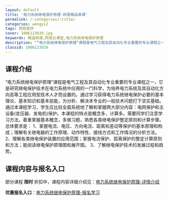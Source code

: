 ```yaml
---
layout: default
title: '电力系统继电保护原理-网易精品单课'
permalink: /:categories/:title/
categories: wangyi2
tags: 网易提供
cover: 1006123039.jpg
keywords: 精选网课,网易云课堂,电力系统继电保护原理
description: "“电力系统继电保护原理”课程是电气工程及其自动化专业重要的专业课程之一，它是研究继电保护技术在电力系统中应用的一门科学，为培养电力系统及其自动化方向高等工程应用型技术人才而设置的。通过学习获"
classid: 1006123039
---
```


## 课程介绍

“电力系统继电保护原理”课程是电气工程及其自动化专业重要的专业课程之一，它是研究继电保护技术在电力系统中应用的一门科学，为培养电力系统及其自动化方向高等工程应用型技术人才而设置的。通过学习获得电力系统继电保护必要的基本理论、基本知识和基本技能，为分析、解决本专业的—般技术问题打下坚实基础。通过本课程学习，学生应比较全面系统地了解和掌握两大部分内容：电网保护和主设备(变压器、发电机)保护。本课程的特点是概念多，计算多。需要同学们注意学习方法，着重掌握基本概念，多做习题，熟悉各类继电保护整定原则和计算步骤。总体要求是：
1、掌握电流、电压、方向电流、距离和差动等保护的基本原理和构成；理解有关继电器的工作原理、动作特性、接线方式和工作情况的分析方法。
2、理解各类继电保护装置的应用范围；掌握电流保护、距离保护的整定计算原则和方法；能阅读继电保护原理图和展开图。
3、了解继电保护技术的发展过程和趋势。

## 课程内容与报名入口

部分课程 **限时** 折扣中，课程内容详细介绍见：[电力系统继电保护原理-详情介绍](https://study.163.com/course/introduction/1006123039.htm?share=1&shareId=1025206652&utm_campaign=share&utm_medium=iphoneShare&utm_source=&utm_u=1025206652)

**优惠报名入口**：[电力系统继电保护原理-报名学习](https://study.163.com/course/introduction/1006123039.htm?share=1&shareId=1025206652&utm_campaign=share&utm_medium=iphoneShare&utm_source=&utm_u=1025206652)

